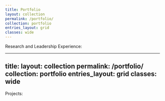 ```yaml
---
title: Portfolio
layout: collection
permalink: /portfolio/
collection: portfolio
entries_layout: grid
classes: wide
---
```


Research and Leadership Experience:

---
title: 
layout: collection
permalink: /portfolio/
collection: portfolio
entries_layout: grid
classes: wide
---

Projects:
